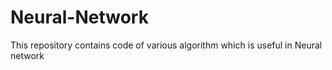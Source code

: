 # Neural-Network
This repository contains code of various algorithm which is useful in Neural network
